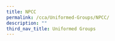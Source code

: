 ```yaml
---
title: NPCC
permalink: /cca/Uniformed-Groups/NPCC/
description: ""
third_nav_title: Uniformed Groups
---
```

